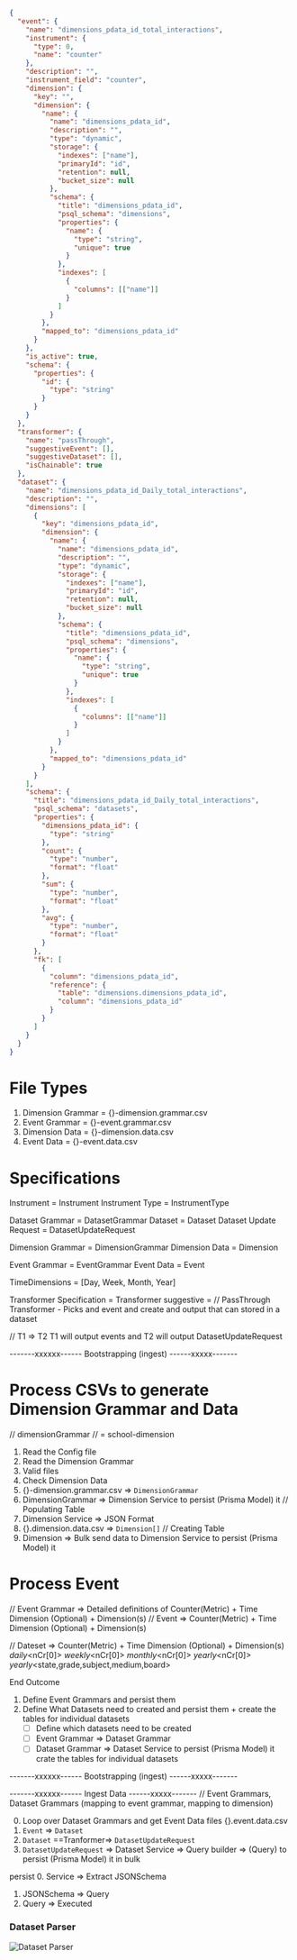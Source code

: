 ```json
{
  "event": {
    "name": "dimensions_pdata_id_total_interactions",
    "instrument": {
      "type": 0,
      "name": "counter"
    },
    "description": "",
    "instrument_field": "counter",
    "dimension": {
      "key": "",
      "dimension": {
        "name": {
          "name": "dimensions_pdata_id",
          "description": "",
          "type": "dynamic",
          "storage": {
            "indexes": ["name"],
            "primaryId": "id",
            "retention": null,
            "bucket_size": null
          },
          "schema": {
            "title": "dimensions_pdata_id",
            "psql_schema": "dimensions",
            "properties": {
              "name": {
                "type": "string",
                "unique": true
              }
            },
            "indexes": [
              {
                "columns": [["name"]]
              }
            ]
          }
        },
        "mapped_to": "dimensions_pdata_id"
      }
    },
    "is_active": true,
    "schema": {
      "properties": {
        "id": {
          "type": "string"
        }
      }
    }
  },
  "transformer": {
    "name": "passThrough",
    "suggestiveEvent": [],
    "suggestiveDataset": [],
    "isChainable": true
  },
  "dataset": {
    "name": "dimensions_pdata_id_Daily_total_interactions",
    "description": "",
    "dimensions": [
      {
        "key": "dimensions_pdata_id",
        "dimension": {
          "name": {
            "name": "dimensions_pdata_id",
            "description": "",
            "type": "dynamic",
            "storage": {
              "indexes": ["name"],
              "primaryId": "id",
              "retention": null,
              "bucket_size": null
            },
            "schema": {
              "title": "dimensions_pdata_id",
              "psql_schema": "dimensions",
              "properties": {
                "name": {
                  "type": "string",
                  "unique": true
                }
              },
              "indexes": [
                {
                  "columns": [["name"]]
                }
              ]
            }
          },
          "mapped_to": "dimensions_pdata_id"
        }
      }
    ],
    "schema": {
      "title": "dimensions_pdata_id_Daily_total_interactions",
      "psql_schema": "datasets",
      "properties": {
        "dimensions_pdata_id": {
          "type": "string"
        },
        "count": {
          "type": "number",
          "format": "float"
        },
        "sum": {
          "type": "number",
          "format": "float"
        },
        "avg": {
          "type": "number",
          "format": "float"
        }
      },
      "fk": [
        {
          "column": "dimensions_pdata_id",
          "reference": {
            "table": "dimensions.dimensions_pdata_id",
            "column": "dimensions_pdata_id"
          }
        }
      ]
    }
  }
}
```

# File Types

1. Dimension Grammar = {}-dimension.grammar.csv
2. Event Grammar = {}-event.grammar.csv
3. Dimension Data = {}-dimension.data.csv
4. Event Data = {}-event.data.csv

# Specifications

Instrument = Instrument
Instrument Type = InstrumentType

Dataset Grammar = DatasetGrammar
Dataset = Dataset
Dataset Update Request = DatasetUpdateRequest

Dimension Grammar = DimensionGrammar
Dimension Data = Dimension

Event Grammar = EventGrammar
Event Data = Event

TimeDimensions = [Day, Week, Month, Year]

Transformer Specification = Transformer
suggestive =
// PassThrough Transformer - Picks and event and create and output that can stored in a dataset

// T1 => T2 T1 will output events and T2 will output DatasetUpdateRequest

-------xxxxxx------ Bootstrapping (ingest) ------xxxxx-------

# Process CSVs to generate Dimension Grammar and Data

// dimensionGrammar
// <dimension> = school-dimension

1. Read the Config file
2. Read the Dimension Grammar
3. Valid files
4. Check Dimension Data
5. {}-dimension.grammar.csv => `DimensionGrammar`
6. DimensionGrammar => Dimension Service to persist (Prisma Model) it // Populating Table
7. Dimension Service => JSON Format
8. {}.dimension.data.csv => `Dimension[]` // Creating Table
9. Dimension => Bulk send data to Dimension Service to persist (Prisma Model) it

# Process Event

// Event Grammar => Detailed definitions of Counter(Metric) + Time Dimension (Optional) + Dimension(s)
// Event => Counter(Metric) + Time Dimension (Optional) + Dimension(s)

// Dateset => Counter(Metric) + Time Dimension (Optional) + Dimension(s)
<counter>_<one of the time dimension>_<one of the dimension>
<counter>_daily_<nCr[0]>
<counter>_weekly_<nCr[0]>
<counter>_monthly_<nCr[0]>
<counter>_yearly_<nCr[0]>
<counter>_yearly_<state,grade,subject,medium,board>

<counter>_<dimension>
<counter>_<time-dimension>_<dimension>
<counter>_<compound-dimension>
<counter>_<time-dimension>_<compound-dimension>

End Outcome

1. Define Event Grammars and persist them
   <Similar to Process CSVs to generate Dimension Grammar and Data>
2. Define What Datasets need to created and persist them + create the tables for individual datasets
   - [ ] Define which datasets need to be created
   - [ ] Event Grammar => Dataset Grammar
   - [ ] Dataset Grammar => Dataset Service to persist (Prisma Model) it crate the tables for individual datasets

-------xxxxxx------ Bootstrapping (ingest) ------xxxxx-------

-------xxxxxx------ Ingest Data ------xxxxx-------
// Event Grammars, Dataset Grammars (mapping to event grammar, mapping to dimension)

<counter>_<dimension>
<counter>_<time-dimension>_<dimension>
<counter>_<compound-dimension>
<counter>_<time-dimension>_<compound-dimension>

0. Loop over Dataset Grammars and get Event Data files {}.event.data.csv
1. `Event` => `Dataset`
2. `Dataset` ==Tranformer=> `DatasetUpdateRequest`
3. `DatasetUpdateRequest` => Dataset Service => Query builder => (Query) to persist (Prisma Model) it in bulk

persist 0. Service => Extract JSONSchema

1. JSONSchema => Query
2. Query => Executed

### Dataset Parser

![Dataset Parser](./_docs/images/cqube-dastaset-parser.jpg 'Title')
